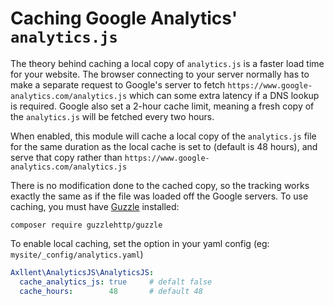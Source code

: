 # Caching Google Analytics' `analytics.js`

The theory behind caching a local copy of `analytics.js` is a faster load time for your website. The
browser connecting to your server normally has to make a separate request to Google's server to fetch
`https://www.google-analytics.com/analytics.js` which can some extra latency if a DNS lookup is required.
Google also set a 2-hour cache limit, meaning a fresh copy of the `analytics.js` will be fetched every
two hours.

When enabled, this module will cache a local copy of the `analytics.js` file for the same duration as
the local cache is set to (default is 48 hours), and serve that copy rather than
`https://www.google-analytics.com/analytics.js`

There is no modification done to the cached copy, so the tracking works exactly the same as if the file
was loaded off the Google servers.
To use caching, you must have [Guzzle](https://github.com/guzzle/guzzle) installed:
```
composer require guzzlehttp/guzzle
```

To enable local caching, set the option in your yaml config (eg: `mysite/_config/analytics.yaml`)
```yaml
Axllent\AnalyticsJS\AnalyticsJS:
  cache_analytics_js: true     # defalt false
  cache_hours:        48       # default 48
```

